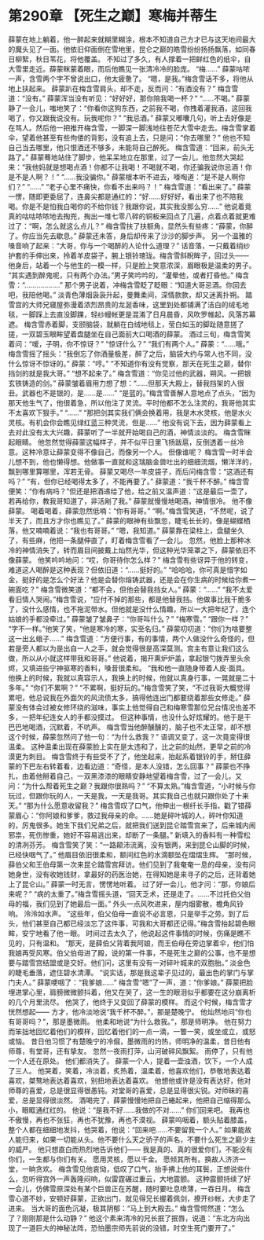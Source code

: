 # 第290章 【死生之巅】寒梅并蒂生
薛蒙在地上躺着，他一醉起来就糊里糊涂，根本不知道自己方才已与这天地间最大的魔头见了一面。他依旧仰面倒在雪地里，昆仑之巅的皓雪纷纷扬扬飘落，如同春日柳絮，秋日苇花，将他覆盖。
不知过了多久，有人撑着一把鲜红色的纸伞，自大雪里走近。薛蒙眯蒙着眼，而后他瞧见一张清冷冷的脸庞。
“梅……”
薛蒙咕哝一声，含雪两个字不曾说出口，他太疲惫了。
“嗯，是我。”梅含雪话不多，将他从地上扶起来。
薛蒙趴在梅含雪肩头，却不走，反而问：“有酒没有？”
梅含雪道：“没有。”
薛蒙浑当没有听见：“好好好，那你陪我喝一杯？”
“……不喝。”
薛蒙静了一会儿，嗤地笑了：“你看你这狗东西，之前我不喝，你拽着灌我酒，这回我喝了，你又跟我说没有。玩我呢你？”
“我忌酒。”
薛蒙又嘟囔几句，听上去好像是在骂人。然后他一把推开梅含雪，一脚深一脚浅地往苍茫大雪中走去。梅含雪掌着伞，望着他甚至有些佝偻的背影，没有追上去，只是问：“你去哪里？”
他也不知自己当去哪里，他只恨酒还不够多，未能将自己醉死。
梅含雪道：“回来，前头无路了。”
薛蒙蓦地站住了脚步，他呆呆地立在那里，过了一会儿，他忽然大哭起来：“我他妈就是想喝点酒！你都不让我喝！不喝就不喝，你还骗我说你忌酒！你是不是人啊？！”
“……我没骗你。”
薛蒙根本听不进去，嚎啕道：“是不是人啊你们？”
“……”
“老子心里不痛快，你看不出来吗？！”
梅含雪道：“看出来了。”
薛蒙一愣，随即更委屈了，连鼻尖都是通红的：“好……好好好，看出来了也不陪我喝。你是不是怕我白喝你的不给你钱？我跟你说，其实我没那么穷……”
他说着竟真的咕咕哝哝地去掏兜，掏出一堆七零八碎的铜板来回点了几遍，点着点着就更难过了：“啊，怎么就这么点儿？”
梅含雪扶了扶额角，显然头有些疼：“薛蒙，你醉了。你应当先去歇息。”
薛蒙还未答，身后却传来了沙沙的脚步声。
另一个温雅的嗓音响了起来：“大哥，你与一个喝醉的人论什么道理？”
话音落，一只戴着绡纱护套的手伸出来，拎着羊皮袋子，腕上银铃璁珑。梅含雪斜睨眸子，回过头——
他身后，站着一个与他生的一模一样，只是脸上笑意浓深，眉眼极是温柔的男子。
“其实遇到醉鬼呢，只有两个办法。”男子笑吟吟的，“灌晕他，或者打昏他。”
梅含雪：“………………”
那个男子说着，冲梅含雪眨了眨眼：“知道大哥忌酒。你回去吧，我陪他喝。”
淡青色薄烟袅袅升起，曼舞柔间，深情款款，却又迷离扑朔。
踏雪宫的大师兄寝屋弥漫着浓烈昂贵的龙涎香味，这里到处都铺满了洁白的绒毛地毯，一脚踩上去直没脚踝，轻纱幔帐更是混淆了日月晨昏，风吹罗帷起，风落苏幕遮。
梅含雪赤着脚，支颐脑袋，就躺在白绒地毯上，莹白如玉的脚趾随意搓了搓，一双碧玉眼眸望着盘腿坐在自己面前大口喝酒的薛蒙。
酒过三旬，梅含雪笑着问：“嗳，子明，你不惊讶？”
“惊讶什么？”
“我们有两个人。”
薛蒙：“……哦。”
梅含雪摇了摇头：“我倒忘了你酒量极差，醉了之后，脑袋大约与常人也不同，没什么惊讶不惊讶的。”
薛蒙：“哼。”
“不知道你有没有觉察，那天在死生之巅，替你挡剑的就是我大哥。”
“想不起来了。”
梅含雪道：“你见过他的武器，朔风。一把银玄铁铸造的剑。”
薛蒙皱着眉用力想了想：“……但那天大殿上，替我挡架的人很丑。武器也不是银的，是……是……”
“是蓝的。”梅含雪善解人意地点了点头，“因为那天他生气了，他很着急，所以他注了灵流。平时他都不怎么注灵的，我哥他其实不太喜欢下狠手。”
“……”
“那把剑其实我们俩会换着用，我是木水灵核，他是水火灵核。有机会你会瞧见绿红蓝三种灵流，但是……”
他没有说下去，因为薛蒙看上去对此没有太大兴趣，薛蒙听了一半就开始喝自己的酒，神情淡淡的。
梅含雪眯起眼睛。
他忽然觉得薛蒙这幅样子，并不似平日里飞扬跋扈，反倒透着一丝冷意。这种冷意让薛蒙变得不像自己，而像另一个人。
但像谁呢？
梅含雪一时半会儿想不到，他也懒得想。他做事一直就和这瑞脑金兽吐出的细细流烟，懒洋洋的，飘到哪里算哪里，浑若无骨。
薛蒙又喝尽一羊皮袋子，而后问梅含雪：“这酒还有吗？”
“有，但你已经喝得太多了，不能再要了。”
薛蒙道：“我千杯不醉。”
梅含雪便笑：“你有病吗？”但还是把酒递给了他，给之前又温声道：“这是最后一壶了，若再给你，教我哥知道了，非活剐了我。”
薛蒙就慢慢地喝酒，神情很冷。
他不像薛蒙。
喝着喝着，薛蒙忽然低喃：“你有哥哥。”
“啊。”梅含雪笑道，“不然呢，说了半天了，而且方才你也瞧见了。”
薛蒙的眼神有些飘忽，睫毛长长的，像是蝴蝶栖落，他又喃喃着说：“我也有哥哥。”
“嗯，我知道。”
薛蒙靠在梁柱上，盘腿坐久了，有些麻，他把一条腿伸直了，盯着梅含雪看了一会儿。
忽然，他脸上那种冰冷的神情消失了，转而眉目间披戴上灿然光华，但这种光华笼罩之下，薛蒙依旧不像薛蒙。
他笑吟吟地问：“哎，你哥待你怎么样？”
梅含雪有些讶异于他的转变，难道这人喝醉是这种表现？但依旧道：“……挺好的。”
“哈哈哈，你可真是惜字如金，挺好的是怎么个好法？他是会替你熔铸武器，还是会在你生病的时候给你煮一碗面吃？”
梅含雪微笑道：“都不会，但他会替我挡女人。”
薛蒙：“……”
“我不太爱看旧情人哭闹。”梅含雪说，“应付不掉的那些，都是他替我挡。他做事比我干脆多了，没什么感情，也不拖泥带水。但他就是没什么情趣，所以一大把年纪了，连个姑娘的手都没牵过。”
薛蒙皱了皱鼻子：“你哥叫什么？”
“梅寒雪。”
“跟你一样？”
“字不一样。”他笑了笑，“他是寒冷的寒，实至名归。”
薛蒙叨叨道：“你们为啥要整这一出幺蛾子……”
梅含雪道：“方便行事，有的事情，两个人做没什么奇怪的，但若是旁人都以为是出自一人之手，就会觉得很是高深莫测。宫主有意让我们这么做，所以从小就这样带我和哥哥。”
他说着，揭开熏炉炉盖，拿起银勺拨弄里头余烬，又填进些宁神驱寒的香料，嗓音很柔和。
“我和他一直随身带着人皮·面具。他换上的时候，我就以真容示人，我换上的时候，他就以真身行事，一晃就是二十多年。”
“你们不累啊？”
“不累啊，挺好玩的。”梅含雪笑了笑，“不过我哥大概觉得累吧，他总说我在外面欠的风流债太多，搞得他连出门都要绕着那些女修走。”
薛蒙没有体会过被女修环绕的滋味，事实上他觉得自己和梅寒雪那位兄台情况也差不多，一把年纪连女人的手都没摸过。
但这种事情，也没什么好炫耀的。他于是干巴巴地喝酒，沉默着，不吭声。
梅含雪当他醉醺醺的，脑子也不太正常，却不想这个时候，薛蒙忽然问了他一句：“为什么救我？”
语调又变了，这一次竟变得很温柔。
这种温柔出现在薛蒙脸上实在是太违和了，比之前的灿然，更早之前的冷漠更为刺目。
梅含雪终于有些受不了了，他坐起来，抬起系着银铃的手，掰住薛蒙的下巴左右转着看，边看边道：“奇怪，是本人没错，怎么回事？”
薛蒙也不挣扎，由着他掰着自己，一双黑漆漆的眼睛安静地望着梅含雪，过了一会儿，又问：“为什么帮着死生之巅？我跟你很熟吗？”
“不算太熟。”梅含雪道，“小时候与你玩过，但跟你玩的人，一天是我，一天是我哥。其实我自己也就只跟你处了十来天。”
“那为什么愿意收留我？”
梅含雪叹了口气，他伸出一根纤长手指，戳了错薛蒙眉心：“你阿娘和爹爹，救过我母亲的命。……她是碎叶城的人，碎叶你知道的，厉鬼很多。她生下我们兄弟之后，就把我们送到昆仑踏雪宫来了，后来城内闹邪祟，死伤惨重，她好不容易逃出来，却断了一条腿。”
新填入的香料有一种雪松的清冽芬芳。
梅含雪笑了笑：“一路颠沛流离，没有银两，来到昆仑山脚的时候，已经快咽气了。”
他眉目依旧很柔和，额间红色的水滴额坠在熠熠生辉。
“那时候，薛伯父和王伯母第一次来昆仑踏雪宫拜访。他们见到了我奄奄一息的母亲，没有问她身世，没有收她钱财，拿最好的药医治她，在得知她是来寻子的之后，还背着她上了昆仑山。”
薛蒙一时无言，愣愣地听着。
过了好一会儿，他才问：“那，你娘后来呢？”
“病的太重了。”梅含雪摇头道，“回天乏术，还是走了。……不过托伯父伯母的福，我们见到了她最后一面。”
外头一点风吹进来，屋内烟雾散，檐角风铃响。
泠泠如水声。
“这些年，伯父伯母一直说不必言恩，只是举手之劳。到了后头，他们甚至自己都已经淡忘了这件事，可我和大哥都还记得。”梅含雪抬起碧色眼眸，安宁地看了他一眼。
时间过去太久了，他说起这件事情的时候，伤痛是瞧不见的，只有温和。
“那天，是薛伯父背着我阿娘，而王伯母在旁边掌着伞，他们怕我娘再受风寒。伯父伯母进了殿，说的第一件事，不是死生之巅的公事，也不是想要与踏雪宫结盟或是交好。他们问，这里有没有一对碎叶城来的双胞胎。”
淡金色的睫毛垂落，遮住碧水清潭。
“说实话，那是我这辈子见过的，最出色的掌门与掌门夫人。”
薛蒙哽咽了：“我爹娘……”
梅含雪“嗯”了一声，道：“你爹娘。”
薛蒙把脸埋进掌心里，肩膀微微颤抖着，他又在哭了，这一生的眼泪似乎都要在这分崩离析的几个月里流尽。
他哭了，他终于又变回了薛蒙的模样。
而这个时候，梅含雪才恍然想起——
方才，他冷淡地说“我千杯不醉。”，那是楚晚宁。
他灿然地问“你也有哥哥吗？”，那是墨微雨。
他柔和地说“为什么救我。”，那是师明净。
他在努力而笨拙地回忆着他们的模样，回忆着他们的一点一滴，一瞥一笑，或坐或立，或怒或恼。
昔日他习惯了有楚晚宁的冷倔，墨微雨的灼热，师明净的温柔，昔日他有师尊，有堂哥，还有挚友。
忽然一夜雨打萍，山河破碎风飘絮。
雨停了，只有他一个人还在原处。
他们都消失了。
薛蒙一个人，提着一壶浊酒，饮下，一个人成了三人。
他哭着，笑着，冷淡着，炙热着，温柔着，他喜欢他们，恭敬地表达着喜欢，桀骜地表达着喜欢，别扭地表达着喜欢。
他想他或许是没有表达好，他对师尊的喜爱，总是很显得很愚钝。对堂哥的喜爱，总是显得很尖锐。对师昧的喜爱，总是显得很淡然。
酒喝完了，薛蒙慢慢地把自己蜷起来，他把自己缩得那么小，眼眶通红红的。
他说：“是我不好……我做的不对……”
你们回来吧。
我再也不傲慢，再也不张狂，再也不犹豫，再也不漠视。
薛蒙呜咽着，额头贴着膝盖，整个人都在细细地发抖，他哭着，他说：“回来吧……不要留我一个人。”
如果能故人能归来，如果一切能从头。他不要什么天之骄子的声名，不要什么死生之巅少主的威严。
他只想直白而热烈地告诉他们——
我是真的、真的很爱你们，不能没有你们，一生都与你们有关。
愿用灵核，愿以千金。
愿倾其所有。换故人济济一堂，一晌贪欢。
梅含雪见他哀恸，低叹了口气，抬手拂上他的耳鬓，正想说些什么，忽听得宫外一声轰隆闷响，似雷霆碾过重云，大地震颤。
这种震颤持续了好一会儿，仿佛雪原深处有某个巨兽正在苏醒，随时要吐息喷薄，一吞日月。
梅含雪心道不妙，安顿好薛蒙，正欲出门，就见得兄长握着佩剑，撩开纱帐，大步走了进来。
当大哥的面色沉凝，极其阴郁：“马上到大殿去。”
梅含雪愕然道：“怎么了？刚刚那是什么动静？”
他这个素来清冷的兄长抿了抿唇，说道：“东北方向出现了一道巨大的神秘法阵，恐怕墨宗师先前说的没错，时空生死门要开了。”
